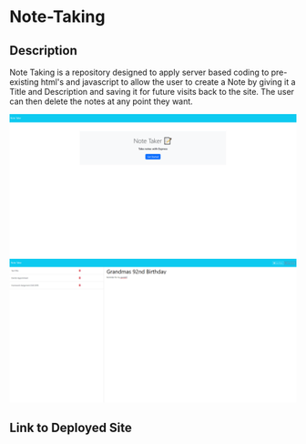 # Note-Taking

## Description
Note Taking is a repository designed to apply server based coding to pre-existing html's and javascript to allow the user to create a Note by giving it a Title and Description and saving it for future visits back to the site. The user can then delete the notes at any point they want.

![Note Taking](./Develop/images/NoteTaking1.png)
![Note Taking](./Develop/images/NoteTaking2.png)

## Link to Deployed Site
